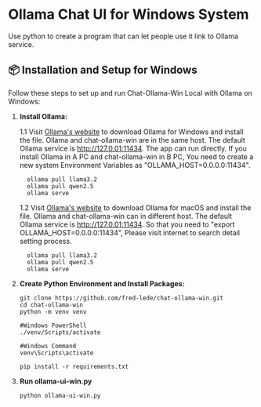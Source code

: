 # Ollama Chat UI for Windows System
Use python to create a program that can let people use it link to Ollama service.

## 📦 Installation and Setup for Windows

Follow these steps to set up and run Chat-Ollama-Win Local with Ollama on Windows:

1. **Install Ollama:**   

   1.1 Visit [Ollama's website](https://ollama.com/) to download Ollama for Windows and install the file.
        Ollama and chat-ollama-win are in the same host. The default Ollama service is http://127.0.01:11434. The app can run directly.
        If you install Ollama in A PC and chat-ollama-win in B PC, 
        You need to create a new system Environment Variables as "OLLAMA_HOST=0.0.0.0:11434".
    ```pwsh
      ollama pull llama3.2
      ollama pull qwen2.5
      ollama serve 
    ```
    1.2  Visit [Ollama's website](https://ollama.com/) to download Ollama for macOS and install the file.
         Ollama and chat-ollama-win can in different host. The default Ollama service is http://127.0.01:11434.
         So that you need to "export OLLAMA_HOST=0.0.0.0:11434", Please visit internet to search detail setting process. 
    ```pwsh
      ollama pull llama3.2
      ollama pull qwen2.5
      ollama serve
    ```

2. **Create Python Environment and Install Packages:**
    ```pwsh
    git clone https://github.com/fred-lede/chat-ollama-win.git
    cd chat-ollama-win
    python -m venv venv
    
    #Windows PowerShell
    ./venv/Scripts/activate
    
    #Windows Command
    venv\Scripts\activate
    
    pip install -r requirements.txt
    ```    
3. **Run ollama-ui-win.py**
    ```pwsh
    python ollama-ui-win.py
    ```                

